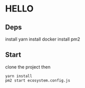 # HELLO

## Deps
install yarn
install docker
install pm2

## Start
clone the project then

```
yarn install
pm2 start ecosystem.config.js
```
